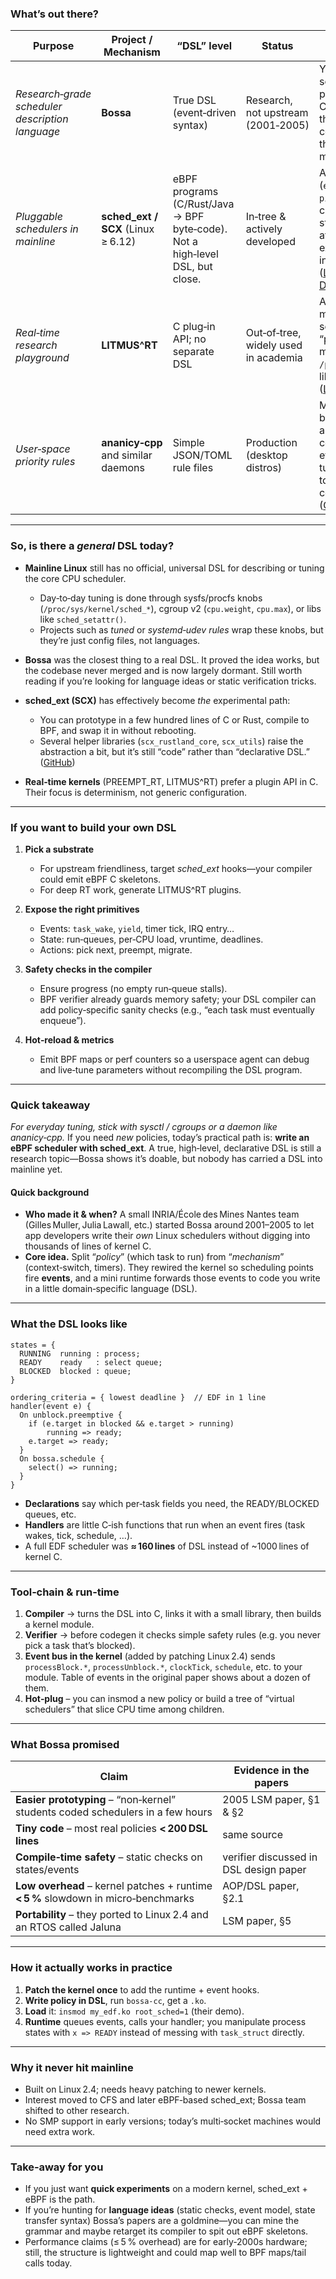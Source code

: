 ### What’s out there?

| Purpose                                         | Project / Mechanism                 | “DSL” level                                                                   | Status                               | How it works                                                                                                                                                                         |
| ----------------------------------------------- | ----------------------------------- | ----------------------------------------------------------------------------- | ------------------------------------ | ------------------------------------------------------------------------------------------------------------------------------------------------------------------------------------ |
| *Research‑grade scheduler description language* | **Bossa**                           | True DSL (event‑driven syntax)                                                | Research, not upstream (2001‑2005)   | You write scheduling policies in a small, C‑like language; the Bossa compiler turns them into a kernel module.                                                                       |
| *Pluggable schedulers in mainline*              | **sched\_ext / SCX** (Linux ≥ 6.12) | eBPF programs (C/Rust/Java → BPF byte‑code). Not a high‑level DSL, but close. | In‑tree & actively developed         | A set of BPF hooks (`enqueue`, `dequeue`, `pick_next`, …). You can load, swap or stop a scheduler at run‑time; examples live in `tools/sched_ext`. ([Linux Kernel Documentation][1]) |
| *Real‑time research playground*                 | **LITMUS^RT**                       | C plug‑in API; no separate DSL                                                | Out‑of‑tree, widely used in academia | Add new multiprocessor RT schedulers as “plugins”; managed via `/proc/litmus` or liblitmus tools. ([Litmus-RT][2])                                                                   |
| *User‑space priority rules*                     | **ananicy‑cpp** and similar daemons | Simple JSON/TOML rule files                                                   | Production (desktop distros)         | Match processes by name/UID and apply `nice`, `ionice`, cgroup weight, etc. Good for tuning, but doesn’t touch the kernel’s core scheduler. ([GitHub][3])                            |

---

### So, is there a *general* DSL today?

* **Mainline Linux** still has no official, universal DSL for describing or tuning the core CPU scheduler.

  * Day‑to‑day tuning is done through sysfs/procfs knobs (`/proc/sys/kernel/sched_*`), cgroup v2 (`cpu.weight`, `cpu.max`), or libs like `sched_setattr()`.
  * Projects such as *tuned* or *systemd‑udev rules* wrap these knobs, but they’re just config files, not languages.

* **Bossa** was the closest thing to a real DSL. It proved the idea works, but the codebase never merged and is now largely dormant. Still worth reading if you’re looking for language ideas or static verification tricks.

* **sched\_ext (SCX)** has effectively become *the* experimental path:

  * You can prototype in a few hundred lines of C or Rust, compile to BPF, and swap it in without rebooting.
  * Several helper libraries (`scx_rustland_core`, `scx_utils`) raise the abstraction a bit, but it’s still “code” rather than “declarative DSL.” ([GitHub][4])

* **Real‑time kernels** (PREEMPT\_RT, LITMUS^RT) prefer a plugin API in C. Their focus is determinism, not generic configuration.

---

### If you want to build your own DSL

1. **Pick a substrate**

   * For upstream friendliness, target *sched\_ext* hooks—your compiler could emit eBPF C skeletons.
   * For deep RT work, generate LITMUS^RT plugins.

2. **Expose the right primitives**

   * Events: `task_wake`, `yield`, timer tick, IRQ entry…
   * State: run‑queues, per‑CPU load, vruntime, deadlines.
   * Actions: pick next, preempt, migrate.

3. **Safety checks in the compiler**

   * Ensure progress (no empty run‑queue stalls).
   * BPF verifier already guards memory safety; your DSL compiler can add policy‑specific sanity checks (e.g., “each task must eventually enqueue”).

4. **Hot‑reload & metrics**

   * Emit BPF maps or perf counters so a userspace agent can debug and live‑tune parameters without recompiling the DSL program.

---

### Quick takeaway

*For everyday tuning, stick with sysctl / cgroups or a daemon like ananicy‑cpp.*
If you need *new* policies, today’s practical path is: **write an eBPF scheduler with sched\_ext**. A true, high‑level, declarative DSL is still a research topic—Bossa shows it’s doable, but nobody has carried a DSL into mainline yet.

[1]: https://docs.kernel.org/scheduler/sched-ext.html "Extensible Scheduler Class - The Linux Kernel documentation"
[2]: https://www.litmus-rt.org/create_plugin/create_plugin.html "Writing a LITMUS^RT Scheduler Plugin"
[3]: https://github.com/nefelim4ag/Ananicy "Ananicy - is Another auto nice daemon, with community rules ..."
[4]: https://github.com/arighi/scx_rust_scheduler "arighi/scx_rust_scheduler: Template to implement Linux kernel ..."

#### Quick background

* **Who made it & when?**  A small INRIA/École des Mines Nantes team (Gilles Muller, Julia Lawall, etc.) started Bossa around 2001–2005 to let app developers write their *own* Linux schedulers without digging into thousands of lines of kernel C.&#x20;
* **Core idea.**  Split “*policy*” (which task to run) from “*mechanism*” (context‑switch, timers). They rewired the kernel so scheduling points fire **events**, and a mini runtime forwards those events to code you write in a little domain‑specific language (DSL).

---

### What the DSL looks like

```bossa
states = {
  RUNNING  running : process;
  READY    ready   : select queue;
  BLOCKED  blocked : queue;
}

ordering_criteria = { lowest deadline }  // EDF in 1 line
handler(event e) {
  On unblock.preemptive {
    if (e.target in blocked && e.target > running)
        running => ready;
    e.target => ready;
  }
  On bossa.schedule {
    select() => running;
  }
}
```

* **Declarations** say which per‑task fields you need, the READY/BLOCKED queues, etc.
* **Handlers** are little C‑ish functions that run when an event fires (task wakes, tick, schedule, …).
* A full EDF scheduler was **≈ 160 lines** of DSL instead of \~1000 lines of kernel C.&#x20;

---

### Tool‑chain & run‑time

1. **Compiler** → turns the DSL into C, links it with a small library, then builds a kernel module.
2. **Verifier** → before codegen it checks simple safety rules (e.g. you never pick a task that’s blocked).&#x20;
3. **Event bus in the kernel** (added by patching Linux 2.4) sends `processBlock.*`, `processUnblock.*`, `clockTick`, `schedule`, etc. to your module. Table of events in the original paper shows about a dozen of them.&#x20;
4. **Hot‑plug** – you can insmod a new policy or build a tree of “virtual schedulers” that slice CPU time among children.

---

### What Bossa promised

| Claim                                                                              | Evidence in the papers                  |
| ---------------------------------------------------------------------------------- | --------------------------------------- |
| **Easier prototyping** – “non‑kernel” students coded schedulers in a few hours     | 2005 LSM paper, §1 & §2                 |
| **Tiny code** – most real policies **< 200 DSL lines**                             | same source                             |
| **Compile‑time safety** – static checks on states/events                           | verifier discussed in DSL design paper  |
| **Low overhead** – kernel patches + runtime **< 5 %** slowdown in micro‑benchmarks | AOP/DSL paper, §2.1                     |
| **Portability** – they ported to Linux 2.4 and an RTOS called Jaluna               | LSM paper, §5                           |

---

### How it actually works in practice

1. **Patch the kernel once** to add the runtime + event hooks.
2. **Write policy in DSL**, run `bossa-cc`, get a `.ko`.
3. **Load** it: `insmod my_edf.ko root_sched=1` (their demo).
4. **Runtime** queues events, calls your handler; you manipulate process states with `x => READY` instead of messing with `task_struct` directly.

---

### Why it never hit mainline

* Built on Linux 2.4; needs heavy patching to newer kernels.
* Interest moved to CFS and later eBPF‑based sched\_ext; Bossa team shifted to other research.
* No SMP support in early versions; today’s multi‑socket machines would need extra work.

---

### Take‑away for you

* If you just want **quick experiments** on a modern kernel, sched\_ext + eBPF is the path.
* If you’re hunting for **language ideas** (static checks, event model, state transfer syntax) Bossa’s papers are a goldmine—you can mine the grammar and maybe retarget its compiler to spit out eBPF skeletons.
* Performance claims (≤ 5 % overhead) are for early‑2000s hardware; still, the structure is lightweight and could map well to BPF maps/tail calls today.

